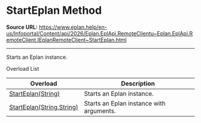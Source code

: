 # StartEplan Method

**Source URL:** https://www.eplan.help/en-us/Infoportal/Content/api/2026/Eplan.EplApi.RemoteClientu~Eplan.EplApi.RemoteClient.IEplanRemoteClient~StartEplan.html

---

Starts an Eplan instance.

Overload List

| Overload | Description |
| --- | --- |
| [StartEplan(String)](Eplan.EplApi.RemoteClientu~Eplan.EplApi.RemoteClient.IEplanRemoteClient~StartEplan(String).html) | Starts an Eplan instance. |
| [StartEplan(String,String)](Eplan.EplApi.RemoteClientu~Eplan.EplApi.RemoteClient.IEplanRemoteClient~StartEplan(String,String).html) | Starts an Eplan instance with arguments. |
